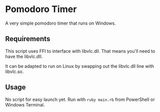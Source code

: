 # Pomodoro Timer
A very simple pomodoro timer that runs on Windows.

## Requirements
This script uses FFI to interface with libvlc.dll. That means you'll need to have the libvlc.dll. 

It can be adapted to run on Linux by swapping out the libvlc.dll line with libvlc.so.

## Usage
No script for easy launch yet. Run with `ruby main.rb` from PowerShell or Windows Terminal.

